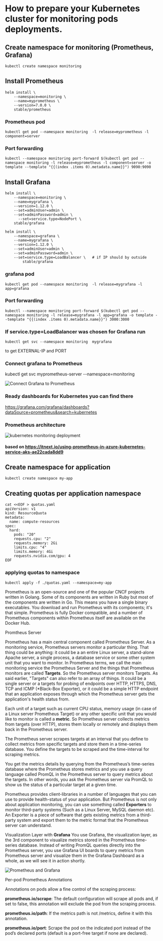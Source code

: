 
# How to prepare your Kubernetes cluster for monitoring pods deployments.



## Create namespace for monitoring (Prometheus, Grafana)

```console
kubectl create namespace monitoring
```

## Install Prometheus

```console
helm install \
    --namespace=monitoring \
    --name=myprometheus \
    --version=7.0.0 \
    stable/prometheus
```

### Prometheus pod 	

```console
kubectl get pod --namespace monitoring  -l release=myprometheus -l component=server
```

### Port forwarding 

```console
kubectl --namespace monitoring port-forward $(kubectl get pod --namespace monitoring -l release=myprometheus -l component=server -o template --template "{{(index .items 0).metadata.name}}") 9090:9090
```

## Install Grafana

```console
helm install \
    --namespace=monitoring \
    --name=mygrafana \
    --version=1.12.0 \
    --set=adminUser=admin \
    --set=adminPassword=admin \
	  --set=service.type=NodePort \
    stable/grafana 
```

```console
helm install \
    --namespace=grafana \
    --name=mygrafana \
    --version=1.12.0 \
    --set=adminUser=admin \
    --set=adminPassword=admin \
    --set=service.type=LoadBalancer \   # if IP should by outside 
	    stable/grafana 
```

### grafana pod	
```console
kubectl get pod --namespace monitoring  -l release=mygrafana -l app=grafana
```


### Port forwarding 

```console
kubectl --namespace monitoring port-forward $(kubectl get pod --namespace monitoring -l release=mygrafana -l app=grafana -o template --template "{{(index .items 0).metadata.name}}") 3000:3000
```

### If service.type=LoadBalancer was chosen for Grafana run 

```console
kubectl get svc --namespace monitoring  mygrafana
```
to get EXTERNAL-IP and PORT





### Connect grafana to Prometheus

kubectl get svc myprometheus-server --namespace=monitoring


![Connect Grafana to Prometheus](grafana-connect.png)


### Ready dashboards for Kubernetes yuo can find there

https://grafana.com/grafana/dashboards?dataSource=prometheus&search=kubernetes


### Prometheus architecture

![kubernetes monitoring deployment](monitoring.png)


#### based on https://itnext.io/using-prometheus-in-azure-kubernetes-service-aks-ae22cada8dd9


## Create namespace for application

```console
kubectl create namespace my-app
```

## Creating quotas per application namespace

```console
cat <<EOF > quotas.yaml
apiVersion: v1
kind: ResourceQuota
metadata:
  name: compute-resources
spec:
  hard:
    pods: "20"
    requests.cpu: "2"
    requests.memory: 2Gi
    limits.cpu: "4"
    limits.memory: 4Gi
    requests.nvidia.com/gpu: 4
EOF
```

### applying quotas to namespace

```console
kubectl apply -f ./quotas.yaml --namespace=my-app

```

Prometheus is an open-source and one of the popular CNCF projects written in Golang. 
Some of its components are written in Ruby but most of the components are written in Go. 
This means you have a single binary executables. 
You download and run Prometheus with its components; it's that simple. 
Prometheus is fully Docker compatible, and a number of Prometheus components within Prometheus itself are available on the Docker Hub.


Promtheus Server

Prometheus has a main central component called Prometheus Server. 
As a monitoring service, Prometheus servers monitor a particular thing. 
That thing could be anything: it could be a an entire Linux server, a stand-alone Apache server, a single process, a database service or some other system unit that you want to monitor. In Prometheus terms, we call the main monitoring service the Prometheus Server and the things that Prometheus monitors are called **Targets**. So the Prometheus server monitors Targets. As said earlier, "Targets" can also refer to an array of things. It could be a single server or a targets for probing of endpoints over HTTP, HTTPS, DNS, TCP and ICMP (*Black-Box Exporter), or it could be a simple HTTP endpoint that an application exposes through which the Prometheus server gets the application's health status from.

Each unit of a target such as current CPU status, memory usage (in case of a Linux server Prometheus Target) or any other specific unit that you would like to monitor is called a **metric**. So Prometheus server collects metrics from targets (over HTTP), stores them locally or remotely and displays them back in the Prometheus server.

The Prometheus server scrapes targets at an interval that you define to collect metrics from specific targets and store them in a time-series database. You define the targets to be scraped and the time-interval for scraping metrics.




You get the metrics details by querying from the Prometheus’s time-series database where the Prometheus stores metrics and you use a query language called PromQL in the Prometheus server to query metrics about the targets. In other words, you ask the Prometheus server via PromQL to show us the status of a particular target at a given time.

Prometheus provides client-libraries in a number of languages that you can use to provide health-status of your application. But Prometheus is not only about application monitoring, you can use something called **Exporters** to monitor third-party systems (Such as a Linux Server, MySQL daemon etc). An Exporter is a piece of software that gets existing metrics from a third-party system and export them to the metric format that the Prometheus server can understand.


Visualization Layer with **Grafana**
You use Grafana, the visualization layer, as the 3rd component to visualize metrics stored in the Prometheus time-series database. Instead of writing PromQL queries directly into the Prometheus server, you use Grafana UI boards to query metrics from Prometheus server and visualize them in the Grafana Dashboard as a whole, as we will see it in action shortly.


![Prometheus and Grafana](prom-graf.png)



Per-pod Prometheus Annotations

Annotations on pods allow a fine control of the scraping process:

**prometheus.io/scrape**: The default configuration will scrape all pods and, if set to false, this annotation will exclude the pod from the scraping process.

**prometheus.io/path**: If the metrics path is not /metrics, define it with this annotation.

**prometheus.io/port**: Scrape the pod on the indicated port instead of the pod’s declared ports (default is a port-free target if none are declared).






